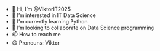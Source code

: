 - 👋 Hi, I’m @ViktorIT2025
- 👀 I’m interested in IT Data Science 
- 🌱 I’m currently learning Python
- 💞️ I’m looking to collaborate on Data Science programming
- 📫 How to reach me 
- 😄 Pronouns: Viktor

<!---
ViktorIT2025/ViktorIT2025 is a ✨ special ✨ repository because its `README.md` (this file) appears on your GitHub profile.
You can click the Preview link to take a look at your changes.
--->
